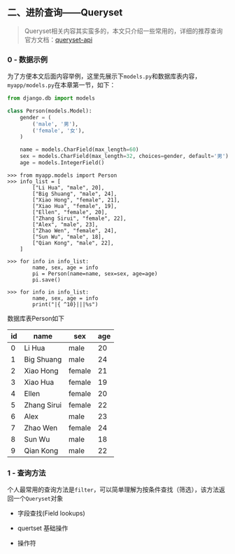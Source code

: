 ## 二、进阶查询——Queryset


> Queryset相关内容其实蛮多的，本文只介绍一些常用的，详细的推荐查询官方文档：[queryset-api](https://docs.djangoproject.com/en/2.2/ref/models/querysets/#queryset-api)

### 0 - 数据示例
为了方便本文后面内容举例，这里先展示下`models.py`和数据库表内容，
`myapp/models.py`在本章第一节，如下：
```python
from django.db import models

class Person(models.Model):
    gender = (
        ('male', '男'),
        ('female', '女'),
    )

    name = models.CharField(max_length=60)
    sex = models.CharField(max_length=32, choices=gender, default='男')
    age = models.IntegerField()
```


```
>>> from myapp.models import Person
>>> info_list = [
        ["Li Hua", "male", 20],
        ["Big Shuang", "male", 24],
        ["Xiao Hong", "female", 21],
        ["Xiao Hua", "female", 19],
        ["Ellen", "female", 20],
        ["Zhang Sirui", "female", 22],
        ["Alex", "male", 23],
        ["Zhao Wen", "female", 24],
        ["Sun Wu", "male", 18],
        ["Qian Kong", "male", 22],
    ]

>>> for info in info_list:
        name, sex, age = info
        pi = Person(name=name, sex=sex, age=age)
        pi.save()

>>> for info in info_list:
        name, sex, age = info
        print("|{ ^10}|||%s")
```

数据库表Person如下

| id |    name     |  sex   | age |
|----|    ----     |  ----  |---- |
| 0  |   Li Hua    |  male  | 20  |
| 1  | Big Shuang  |  male  | 24  |
| 2  |  Xiao Hong  | female | 21  |
| 3  |  Xiao Hua   | female | 19  |
| 4  |    Ellen    | female | 20  |
| 5  | Zhang Sirui | female | 22  |
| 6  |    Alex     |  male  | 23  |
| 7  |  Zhao Wen   | female | 24  |
| 8  |   Sun Wu    |  male  | 18  |
| 9  |  Qian Kong  |  male  | 22  |

### 1 - 查询方法
个人最常用的查询方法是`filter`，可以简单理解为按条件查找（筛选），该方法返回一个`Queryset`对象


- 字段查找(Field lookups)


- quertset 基础操作

- 操作符

